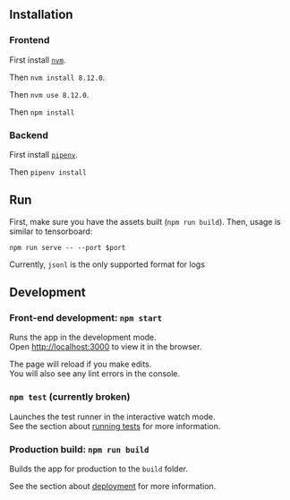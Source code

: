 ## Installation

### Frontend

First install [`nvm`](https://github.com/nvm-sh/nvm#install-script).

Then `nvm install 8.12.0`.

Then `nvm use 8.12.0`.

Then `npm install`

### Backend

First install [`pipenv`](https://github.com/pypa/pipenv).

Then `pipenv install`

## Run

First, make sure you have the assets built (`npm run build`).
Then, usage is similar to tensorboard:

```
npm run serve -- --port $port
```

Currently, `jsonl` is the only supported format for logs

## Development

### Front-end development: `npm start`

Runs the app in the development mode.<br />
Open [http://localhost:3000](http://localhost:3000) to view it in the browser.

The page will reload if you make edits.<br />
You will also see any lint errors in the console.

### `npm test` (currently broken)

Launches the test runner in the interactive watch mode.<br />
See the section about [running tests](https://facebook.github.io/create-react-app/docs/running-tests) for more information.

### Production build: `npm run build`

Builds the app for production to the `build` folder.<br />

See the section about [deployment](https://facebook.github.io/create-react-app/docs/deployment) for more information.
